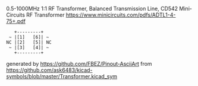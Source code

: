0.5-1000MHz 1:1 RF Transformer, Balanced Transmission Line, CD542
Mini-Circuits RF Transformer
https://www.minicircuits.com/pdfs/ADTL1-4-75+.pdf


	   +---------+
	 ~ |[1]   [6]| ~
	NC |[2]   [5]| NC
	 ~ |[3]   [4]| ~
	   +---------+


generated by https://github.com/FBEZ/Pinout-AsciiArt from https://github.com/ask6483/kicad-symbols/blob/master/Transformer.kicad_sym